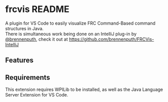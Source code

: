 # frcvis README

A plugin for VS Code to easily visualize FRC Command-Based command structures in Java.  
There is simultaneous work being done on an IntelliJ plug-in by [@brennenputh](https://www.github.com/brennenputh), check it out at https://github.com/brennenputh/FRCVis-IntelliJ 


## Features


## Requirements

This extension requires WPILib to be installed, as well as the Java Language Server Extension for VS Code.
